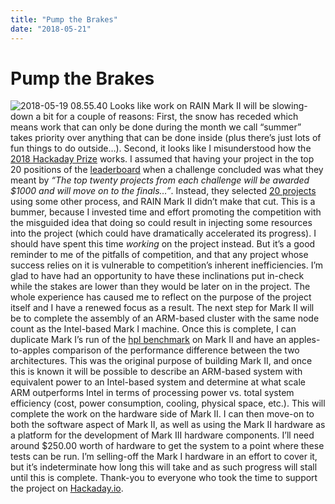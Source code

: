 ```yaml
---
title: "Pump the Brakes"
date: "2018-05-21"
---
```


<div class="content">
<h1 id="pump-the-brakes">Pump the Brakes</h1>
<p><img alt="2018-05-19 08.55.40" src="/wp/2018/05/2018-05-19-08-55-40.jpg"/> Looks like work on RAIN Mark II will be slowing-down a bit for a couple of reasons: First, the snow has receded which means work that can only be done during the month we call “summer” takes priority over anything that can be done inside (plus there’s just lots of fun things to do outside…). Second, it looks like I misunderstood how the <a href="https://hackaday.io/prize" target="_blank">2018 Hackaday Prize</a> works. I assumed that having your project in the top 20 positions of the <a href="https://hackaday.io/prize" target="_blank">leaderboard</a> when a challenge concluded was what they meant by <em>“The top twenty projects from each challenge will be awarded $1000 and will move on to the finals…”</em>. Instead, they selected <a href="https://hackaday.com/2018/05/02/these-twenty-amazing-projects-won-the-open-hardware-design-challenge/" target="_blank">20 projects</a> using some other process, and RAIN Mark II didn’t make that cut. This is a bummer, because I invested time and effort promoting the competition with the misguided idea that doing so could result in injecting some resources into the project (which could have dramatically accelerated its progress). I should have spent this time <em>working</em> on the project instead. But it’s a good reminder to me of the pitfalls of competition, and that any project whose success relies on it is vulnerable to competition’s inherent inefficiencies. I’m glad to have had an opportunity to have these inclinations put in-check while the stakes are lower than they would be later on in the project. The whole experience has caused me to reflect on the purpose of the project itself and I have a renewed focus as a result. The next step for Mark II will be to complete the assembly of an ARM-based cluster with the same node count as the Intel-based Mark I machine. Once this is complete, I can duplicate Mark I’s run of the <a href="http://www.netlib.org/benchmark/hpl/" target="_blank">hpl benchmark</a> on Mark II and have an apples-to-apples comparison of the performance difference between the two architectures. This was the original purpose of building Mark II, and once this is known it will be possible to describe an ARM-based system with equivalent power to an Intel-based system and determine at what scale ARM outperforms Intel in terms of processing power vs. total system efficiency (cost, power consumption, cooling, physical space, etc.). This will complete the work on the hardware side of Mark II. I can then move-on to both the software aspect of Mark II, as well as using the Mark II hardware as a platform for the development of Mark III hardware components. I’ll need around $250.00 worth of hardware to get the system to a point where these tests can be run. I’m selling-off the Mark I hardware in an effort to cover it, but it’s indeterminate how long this will take and as such progress will stall until this is complete. Thank-you to everyone who took the time to support the project on <a href="https://hackaday.io/project/85392-rain-mark-ii-supercomputer-trainer" target="_blank">Hackaday.io</a>.</p>
</div>
